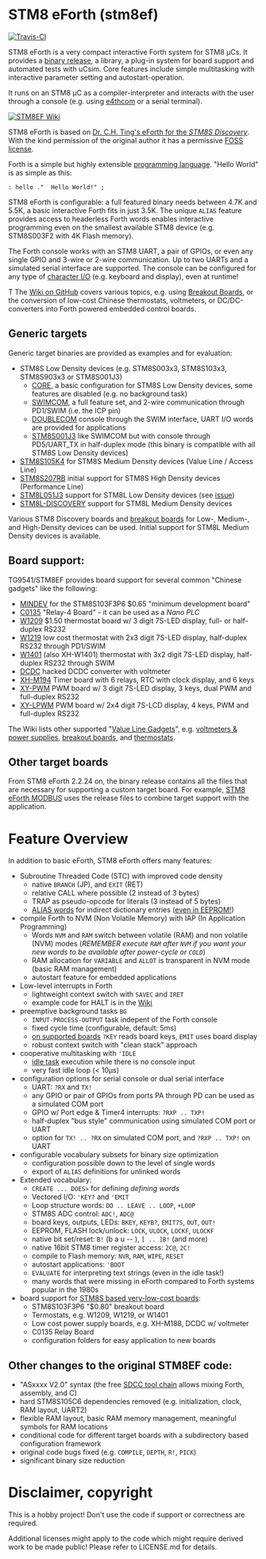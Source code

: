 # STM8 eForth (stm8ef)

[![Travis-CI](https://travis-ci.org/TG9541/stm8ef.svg)](https://travis-ci.org/TG9541/stm8ef)

STM8 eForth is a very compact interactive Forth system for STM8 µCs. It provides a [binary release](https://github.com/TG9541/stm8ef/releases), a library, a plug-in system for board support and automated tests with uCsim. Core features include simple multitasking with interactive parameter setting and autostart-operation.

It runs on an STM8 µC as a compiler-interpreter and interacts with the user through a console (e.g. using [e4thcom](https://wiki.forth-ev.de/doku.php/en:projects:e4thcom) or a serial terminal).

[![STM8EF Wiki](https://user-images.githubusercontent.com/5466977/28994765-3267d78c-79d6-11e7-927f-91751cd402db.jpg)](https://github.com/TG9541/stm8ef/wiki)

STM8 eForth is based on [Dr. C.H. Ting's eForth for the *STM8S Discovery*](http://www.forth.org/svfig/kk/07-2010.html). With the kind permission of the original author it has a permissive [FOSS license](https://github.com/TG9541/stm8ef/blob/master/LICENSE.md).

Forth is a simple but highly extensible [programming language](https://github.com/TG9541/stm8ef/wiki/STM8-eForth-Programming). "Hello World" is as simple as this:

```Forth
: hello ."  Hello World!" ;
```

STM8 eForth is configurable: a full featured binary needs between 4.7K and 5.5K, a basic interactive Forth fits in just 3.5K. The unique `ALIAS` feature provides access to headerless Forth words enables interactive programming even on the smallest available STM8 device (e.g. STM8S003F2 with 4K Flash memory).

The Forth console works with an STM8 UART, a pair of GPIOs, or even any single GPIO and 3-wire or 2-wire communication. Up to two UARTs and a simulated serial interface are supported. The console can be configured for any type of [character I/O](https://github.com/TG9541/stm8ef/wiki/STM8-eForth-Board-Character-IO)  (e.g. keyboard and display), even at runtime!

T
The [Wiki on GitHub](https://github.com/TG9541/stm8ef/wiki) covers various topics, e.g. using [Breakout Boards](https://github.com/TG9541/stm8ef/wiki/Breakout-Boards), or the conversion of low-cost Chinese thermostats, voltmeters, or DC/DC-converters into Forth powered embedded control boards.

## Generic targets

Generic target binaries are provided as examples and for evaluation:

* STM8S Low Density devices (e.g. STM8S003x3, STM8S103x3, STM8S903x3 or STM8S001J3)
  *  [CORE](https://github.com/TG9541/stm8ef/tree/master/CORE), a basic configuration for STM8S Low Density devices, some features are disabled (e.g. no background task)
  * [SWIMCOM](https://github.com/TG9541/stm8ef/tree/master/SWIMCOM), a full feature set, and 2-wire communication through PD1/SWIM (i.e. the ICP pin)
  * [DOUBLECOM](https://github.com/TG9541/stm8ef/tree/master/DOUBLECOM) console through the SWIM interface, UART I/O words are provided for applications
  * [STM8S001J3](https://github.com/TG9541/stm8ef/tree/master/STM8S001J3) like SWIMCOM but with console through PD5/UART_TX in half-duplex mode (this binary is compatible with all STM8S Low Density devices)
* [STM8S105K4](https://github.com/TG9541/stm8ef/tree/master/STM8S105K4) for STM8S Medium Density devices (Value Line / Access Line)
* [STM8S207RB](https://github.com/TG9541/stm8ef/tree/master/STM8S207RB) initial support for STM8S High Density devices (Performance Line)
* [STM8L051J3](https://github.com/TG9541/stm8ef/tree/master/STM8L051J3) support for STM8L Low Density devices (see [issue](https://github.com/TG9541/stm8ef/issues/137#issuecomment-354542670))
* [STM8L-DISCOVERY](https://github.com/TG9541/stm8ef/tree/master/STM8L-DISCOVERY) support for STM8L Medium Density devices

Various STM8 Discovery boards and [breakout boards](https://github.com/TG9541/stm8ef/wiki/Breakout-Boards) for Low-, Medium-, and High-Density devices can be used. Initial support for STM8L Medium Density devices is available.

## Board support:

TG9541/STM8EF provides board support for several common "Chinese gadgets" like the following:

* [MINDEV](https://github.com/TG9541/stm8ef/wiki/Breakout-Boards) for the STM8S103F3P6 $0.65 "minimum development board"
* [C0135](https://github.com/TG9541/stm8ef/wiki/Board-C0135) "Relay-4 Board" - it can be used as a *Nano PLC*
* [W1209](https://github.com/TG9541/stm8ef/wiki/Board-W1209) $1.50 thermostat board w/ 3 digit 7S-LED display, full- or half-duplex RS232
* [W1219](https://github.com/TG9541/stm8ef/wiki/Board-W1219) low cost thermostat with 2x3 digit 7S-LED display, half-duplex RS232 through PD1/SWIM
* [W1401](https://github.com/TG9541/stm8ef/wiki/Board-W1401) (also XH-W1401) thermostat with 3x2 digit 7S-LED display, half-duplex RS232 through SWIM
* [DCDC](https://github.com/TG9541/stm8ef/wiki/Board-CN2596) hacked DCDC converter with voltmeter
* [XH-M194](https://github.com/TG9541/stm8ef/wiki/Board-XH-M194) Timer board with 6 relays, RTC with clock display, and 6 keys
* [XY-PWM](https://github.com/TG9541/stm8ef/wiki/XY-PWM) PWM board w/ 3 digit 7S-LED display, 3 keys, dual PWM and full-duplex RS232
* [XY-LPWM](https://github.com/TG9541/stm8ef/wiki/Board-XY-LPWM) PWM board w/ 2x4 digit 7S-LCD display, 4 keys, PWM and full-duplex RS232

The Wiki lists other supported "[Value Line Gadgets][WG1]", e.g. [voltmeters & power supplies](https://github.com/TG9541/stm8ef/wiki/STM8S-Value-Line-Gadgets#voltmeters-and-power-supplies), [breakout boards](https://github.com/TG9541/stm8ef/wiki/Breakout-Boards), and [thermostats](https://github.com/TG9541/stm8ef/wiki/STM8S-Value-Line-Gadgets#thermostats).

## Other target boards

From STM8 eForth 2.2.24 on, the binary release contains all the files that are necessary for supporting a custom target board. For example, [STM8 eForth MODBUS](https://github.com/TG9541/stm8ef-modbus) uses the release files to combine target support with the application.

# Feature Overview

In addition to basic eForth, STM8 eForth offers many features:

* Subroutine Threaded Code (STC) with improved code density
  * native `BRANCH` (JP), and `EXIT` (RET)
  * relative CALL where possible (2 instead of 3 bytes)
  * TRAP as pseudo-opcode for literals (3 instead of 5 bytes)
  * [ALIAS words](https://github.com/TG9541/stm8ef/wiki/STM8-eForth-Alias-Words) for indirect dictionary entries ([even in EEPROM!](https://github.com/TG9541/stm8ef/wiki/STM8-eForth-Alias-Words#dictionary-with-alias-words-in-the-eeprom))
* compile Forth to NVM (Non Volatile Memory) with IAP (In Application Programming)
  * Words `NVM` and `RAM` switch between volatile (RAM) and non volatile (NVM) modes (*REMEMBER execute `RAM` after `NVM` if you want your new words to be available after power-cycle or `COLD`*)
  * RAM allocation for `VARIABLE` and `ALLOT` is transparent in NVM mode (basic RAM management)
  * autostart feature for embedded applications
* Low-level interrupts in Forth
  * lightweight context switch with `SAVEC` and `IRET`
  * example code for HALT is in the [Wiki](https://github.com/TG9541/stm8ef/wiki/STM8-eForth-Interrupts)
* preemptive background tasks `BG`
  * `INPUT-PROCESS-OUTPUT` task indepent of the Forth console
  * fixed cycle time (configurable, default: 5ms)
  * [on supported boards](https://github.com/TG9541/stm8ef/wiki/eForth-Background-Task) `?KEY` reads board keys, `EMIT` uses board display
  * robust context switch with "clean stack" approach
* cooperative multitasking with `'IDLE`
  * [idle task](https://github.com/TG9541/stm8ef/wiki/STM8-eForth-Idle-Task) execution while there is no console input
  * very fast idle loop (< 10µs)
* configuration options for serial console or dual serial interface
  * UART: `?RX` and `TX!`
  * any GPIO or pair of GPIOs from ports PA through PD can be used as a simulated COM port
  * GPIO w/ Port edge & Timer4 interrupts: `?RXP .. TXP!`
  * half-duplex "bus style" communication using simulated COM port or UART
  * option for `TX! .. ?RX` on simulated COM port, and `?RXP .. TXP!` on UART
* configurable vocabulary subsets for binary size optimization
  * configuration possible down to the level of single words
  * export of `ALIAS` definitions for unlinked words
* Extended vocabulary:
  * `CREATE ... DOES>` for defining *defining words*
  * Vectored I/O: `'KEY?` and `'EMIT`
  * Loop structure words: `DO .. LEAVE .. LOOP`, `+LOOP`
  * STM8S ADC control: `ADC!`, `ADC@`
  * board keys, outputs, LEDs: `BKEY`, `KEYB?`, `EMIT7S`, `OUT`, `OUT!`
  * EEPROM, FLASH lock/unlock: `LOCK`, `ULOCK`, `LOCKF`, `ULOCKF`
  * native bit set/reset: `B!` (b a u -- ), `[ .. ]B!` (and more)
  * native 16bit STM8 timer register access: `2C@`, `2C!`
  * compile to Flash memory: `NVR`, `RAM`, `WIPE`, `RESET`
  * autostart applications: `'BOOT`
  * `EVALUATE` for interpreting text strings (even in the idle task!)
  * many words that were missing in eForth compared to Forth systems popular in the 1980s
* board support for [STM8S based very-low-cost boards][WG1]:
  * STM8S103F3P6 "$0.80" breakout board
  * Termostats, e.g. W1209, W1219, or W1401
  * Low cost power supply boards, e.g. XH-M188, DCDC w/ voltmeter
  * C0135 Relay Board
  * configuration folders for easy application to new boards

## Other changes to the original STM8EF code:

* "ASxxxx V2.0" syntax (the free [SDCC tool chain](http://sdcc.sourceforge.net/) allows mixing Forth, assembly, and C)
* hard STM8S105C6 dependencies removed (e.g. initialization, clock, RAM layout, UART2)
* flexible RAM layout, basic RAM memory management, meaningful symbols for RAM locations
* conditional code for different target boards with a subdirectory based configuration framework
* original code bugs fixed (e.g. `COMPILE`, `DEPTH`, `R!`, `PICK`)
* significant binary size reduction

# Disclaimer, copyright

This is a hobby project! Don't use the code if support or correctness are required.

Additional licenses might apply to the code which might require derived work to be made public! Please refer to LICENSE.md for details.

[WG1]: https://github.com/TG9541/stm8ef/wiki/STM8S-Value-Line-Gadgets
